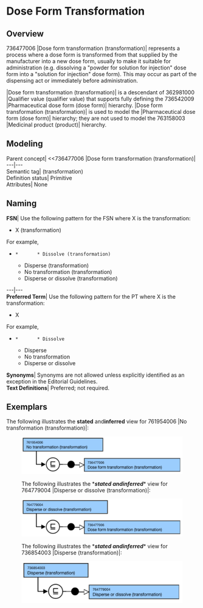 # Dose Form Transformation

## Overview

736477006 |Dose form transformation (transformation)| represents a process where a dose form is transformed from that supplied by the manufacturer into a new dose form, usually to make it suitable for administration (e.g. dissolving a "powder for solution for injection" dose form into a "solution for injection" dose form). This may occur as part of the dispensing act or immediately before administration.

|Dose form transformation (transformation)| is a descendant of 362981000 |Qualifier value (qualifier value) that supports fully defining the 736542009 |Pharmaceutical dose form (dose form)| hierarchy. |Dose form transformation (transformation)| is used to model the |Pharmaceutical dose form (dose form)| hierarchy; they are not used to model the 763158003 |Medicinal product (product)| hierarchy.

## Modeling

Parent concept| <<736477006 |Dose form transformation (transformation)|  
---|---  
Semantic tag| (transformation)  
Definition status| Primitive  
Attributes| None  
  
## Naming

**FSN**|  Use the following pattern for the FSN where X is the transformation:

  * X (transformation)

For example,

  *     *       * Dissolve (transformation)
      * Disperse (transformation)
      * No transformation (transformation)
      * Disperse or dissolve (transformation)

  
---|---  
**Preferred Term**|  Use the following pattern for the PT where X is the transformation:

  * X

For example,

  *     *       * Dissolve
      * Disperse
      * No transformation
      * Disperse or dissolve

  
**Synonyms**|  Synonyms are not allowed unless explicitly identified as an exception in the Editorial Guidelines.  
**Text Definitions**|  Preferred; not required.  
  
## Exemplars

The following illustrates the ****stated**** and****inferred**** view for 761954006 |No transformation (transformation)|:

<figure><img src="images/174691212.png" alt="" title=""><figcaption><p>The following illustrates the *<em><strong>stated</strong><strong> and</strong><strong>inferred</strong></em>* view for 764779004 |Disperse or dissolve (transformation)|:</p></figcaption></figure>

<figure><img src="images/174691211.png" alt="" title=""><figcaption><p>The following illustrates the *<em><strong>stated</strong><strong> and</strong><strong>inferred</strong></em>* view for 736854003 |Disperse (transformation)|:</p></figcaption></figure>

<figure><img src="images/174691210.png" alt="" title=""></figure>

  

  

